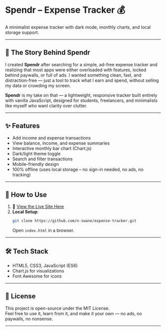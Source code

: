 # Spendr – Expense Tracker 💰

A minimalist expense tracker with dark mode, monthly charts, and local storage support.

---

## 🌟 The Story Behind Spendr

I created **Spendr** after searching for a simple, ad-free expense tracker and realizing that most apps were either overloaded with features, locked behind paywalls, or full of ads. I wanted something clean, fast, and distraction-free — just a tool to track what I earn and spend, without selling my data or crowding my screen.

**Spendr** is my take on that — a lightweight, responsive tracker built entirely with vanilla JavaScript, designed for students, freelancers, and minimalists like myself who want clarity over clutter.

---

## ✨ Features

- Add income and expense transactions  
- View balance, income, and expense summaries  
- Interactive monthly bar chart (Chart.js)  
- Dark/light theme toggle  
- Search and filter transactions  
- Mobile-friendly design  
- 100% offline (uses local storage – no sign-in needed, no ads, no tracking)

---

## 🚀 How to Use

1. 🔗 [View the Live Site Here](https://n-zwane.github.io/expense-tracker/)
2. **Local Setup**:
    ```bash
    git clone https://github.com/n-zwane/expense-tracker.git
    ```
    Open `index.html` in a browser.

---

## 🛠️ Tech Stack

- HTML5, CSS3, JavaScript (ES6)
- Chart.js for visualizations
- Font Awesome for icons

---

## 📜 License

This project is open-source under the MIT License.  
Feel free to use it, learn from it, and make it your own — no ads, no paywalls, no nonsense.

---

